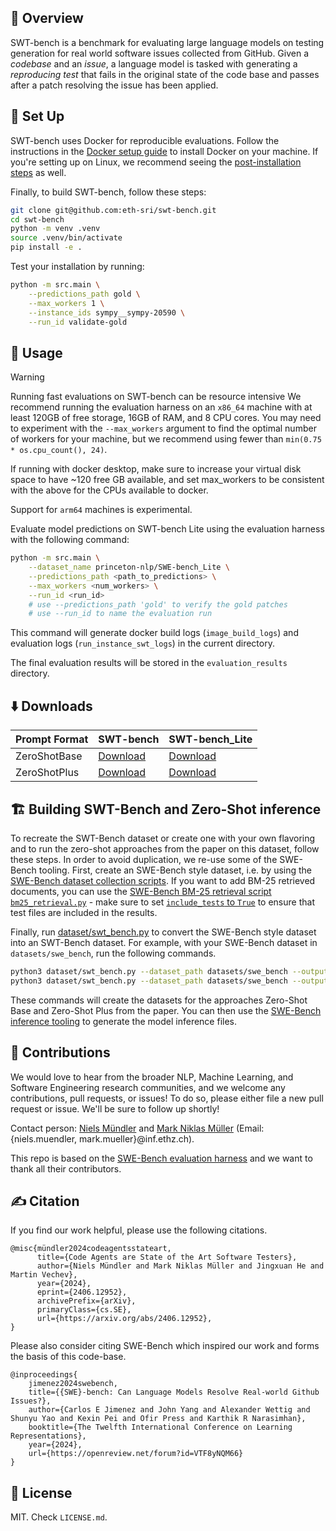 ## 👋 Overview
SWT-bench is a benchmark for evaluating large language models on testing generation for real world software issues collected from GitHub.
Given a *codebase* and an *issue*, a language model is tasked with generating a *reproducing test* that fails in the original state of the code base and passes after a patch resolving the issue has been applied.


## 🚀 Set Up
SWT-bench uses Docker for reproducible evaluations.
Follow the instructions in the [Docker setup guide](https://docs.docker.com/engine/install/) to install Docker on your machine.
If you're setting up on Linux, we recommend seeing the [post-installation steps](https://docs.docker.com/engine/install/linux-postinstall/) as well.

Finally, to build SWT-bench, follow these steps:
```bash
git clone git@github.com:eth-sri/swt-bench.git
cd swt-bench
python -m venv .venv
source .venv/bin/activate
pip install -e .
```

Test your installation by running:
```bash
python -m src.main \
    --predictions_path gold \
    --max_workers 1 \
    --instance_ids sympy__sympy-20590 \
    --run_id validate-gold
```

## 💽 Usage
> [!WARNING]
> Running fast evaluations on SWT-bench can be resource intensive
> We recommend running the evaluation harness on an `x86_64` machine with at least 120GB of free storage, 16GB of RAM, and 8 CPU cores.
> You may need to experiment with the `--max_workers` argument to find the optimal number of workers for your machine, but we recommend using fewer than `min(0.75 * os.cpu_count(), 24)`.
>
> If running with docker desktop, make sure to increase your virtual disk space to have ~120 free GB available, and set max_workers to be consistent with the above for the CPUs available to docker.
>
> Support for `arm64` machines is experimental.

Evaluate model predictions on SWT-bench Lite using the evaluation harness with the following command:
```bash
python -m src.main \
    --dataset_name princeton-nlp/SWE-bench_Lite \
    --predictions_path <path_to_predictions> \
    --max_workers <num_workers> \
    --run_id <run_id>
    # use --predictions_path 'gold' to verify the gold patches
    # use --run_id to name the evaluation run
```

This command will generate docker build logs (`image_build_logs`) and evaluation logs (`run_instance_swt_logs`) in the current directory.

The final evaluation results will be stored in the `evaluation_results` directory.



## ⬇️ Downloads
| Prompt Format | SWT-bench                                                                     | SWT-bench_Lite                                                                     |
|---------------|-------------------------------------------------------------------------------|------------------------------------------------------------------------------------|
| ZeroShotBase  | [Download](https://huggingface.co/datasets/nmuendler/SWT-bench_bm25_27k_zsb/) | [Download](https://huggingface.co/datasets/nmuendler/SWT-bench_Lite_bm25_27k_zsb/) |             
| ZeroShotPlus  | [Download](https://huggingface.co/datasets/nmuendler/SWT-bench_bm25_27k_zsp/) | [Download](https://huggingface.co/datasets/nmuendler/SWT-bench_Lite_bm25_27k_zsp/) |             

## 🏗 Building SWT-Bench and Zero-Shot inference

To recreate the SWT-Bench dataset or create one with your own flavoring
and to run the zero-shot approaches from the paper on this dataset, follow these steps.
In order to avoid duplication, we re-use some of the SWE-Bench tooling.
First, create an SWE-Bench style dataset, i.e. by using the [SWE-Bench dataset collection scripts](https://github.com/princeton-nlp/SWE-bench/tree/main/swebench/collect).
If you want to add BM-25 retrieved documents, you can use the [SWE-Bench BM-25 retrieval script `bm25_retrieval.py`](https://github.com/princeton-nlp/SWE-bench/tree/main/swebench/inference/make_datasets) - make sure to set [`include_tests` to `True`](https://github.com/princeton-nlp/SWE-bench/blob/d99c1c45880375bdca90b2ffd2627576c886a1b2/swebench/inference/make_datasets/bm25_retrieval.py#L188C42-L188C55) to ensure that test files are included in the results.

Finally, run [dataset/swt_bench.py](dataset/swt_bench.py) to convert the SWE-Bench style dataset into an SWT-Bench dataset.
For example, with your SWE-Bench dataset in `datasets/swe_bench`, run the following commands.

```bash
python3 dataset/swt_bench.py --dataset_path datasets/swe_bench --output_path dataset/swt_bench_zsb --mode base
python3 dataset/swt_bench.py --dataset_path datasets/swe_bench --output_path dataset/swt_bench_zsp --mode plus
```

These commands will create the datasets for the approaches Zero-Shot Base and Zero-Shot Plus from the paper.
You can then use the [SWE-Bench inference tooling](https://github.com/princeton-nlp/SWE-bench/tree/main/swebench/inference) to generate
the model inference files.

## 💫 Contributions
We would love to hear from the broader NLP, Machine Learning, and Software Engineering research communities, and we welcome any contributions, pull requests, or issues!
To do so, please either file a new pull request or issue. We'll be sure to follow up shortly!

Contact person: [Niels Mündler](https://www.sri.inf.ethz.ch/people/niels) and [Mark Niklas Müller](https://www.sri.inf.ethz.ch/people/mark) (Email: {niels.muendler, mark.mueller}@inf.ethz.ch).

This repo is based on the [SWE-Bench evaluation harness](https://github.com/princeton-nlp/SWE-bench) and we want to thank all their contributors. 

## ✍️ Citation
If you find our work helpful, please use the following citations.
```
@misc{mündler2024codeagentsstateart,
      title={Code Agents are State of the Art Software Testers}, 
      author={Niels Mündler and Mark Niklas Müller and Jingxuan He and Martin Vechev},
      year={2024},
      eprint={2406.12952},
      archivePrefix={arXiv},
      primaryClass={cs.SE},
      url={https://arxiv.org/abs/2406.12952}, 
}
```

Please also consider citing SWE-Bench which inspired our work and forms the basis of this code-base.
```
@inproceedings{
    jimenez2024swebench,
    title={{SWE}-bench: Can Language Models Resolve Real-world Github Issues?},
    author={Carlos E Jimenez and John Yang and Alexander Wettig and Shunyu Yao and Kexin Pei and Ofir Press and Karthik R Narasimhan},
    booktitle={The Twelfth International Conference on Learning Representations},
    year={2024},
    url={https://openreview.net/forum?id=VTF8yNQM66}
}
```

## 🪪 License
MIT. Check `LICENSE.md`.
